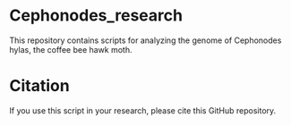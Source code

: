 # Cephonodes_research
This repository contains scripts for analyzing the genome of Cephonodes hylas, the coffee bee hawk moth.
# Citation
If you use this script in your research, please cite this GitHub repository.
